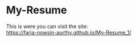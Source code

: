 # My-Resume
This is were you can visit the site: <br/>
https://faria-nowsin-aurthy.github.io/My-Resume_1/

